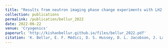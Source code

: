 ```yaml
---
title: "Results from neutron imaging phase change experiments with LH2 and LCH4"
collection: publications
permalink: /publication/bellur_2022
date: 2022-06-22
venue: 'Cryogenics'
paperurl: 'http://kishanbellur.github.io/files/bellur_2022.pdf'
citation: 'K. Bellur, E. F. Médici, D. S. Hussey, D. L. Jacobson, J. LaManna, J. B. Juscelino, J. Scherschligt, J. Hermanson,  C. K. Choi, and J. S. Allen, “Results from neutron imaging phase change experiments with LH2 and LCH4”, Cryogenics, In Press, DOI:10.1016/j.cryogenics.2022.103517'
---
```

